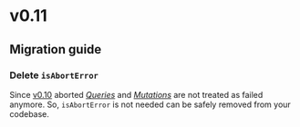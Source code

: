 # v0.11

## Migration guide

### Delete `isAbortError`

Since [v0.10](/releases/0-10) aborted [_Queries_](/api/primitives/query) and [_Mutations_](/api/primitives/mutation) are not treated as failed anymore. So, `isAbortError` is not needed can be safely removed from your codebase.

<!--@include: ./0-11.changelog.md-->
